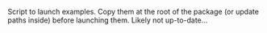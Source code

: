 Script to launch examples. Copy them at the root of the package (or update paths inside) before launching them.
Likely not up-to-date...
